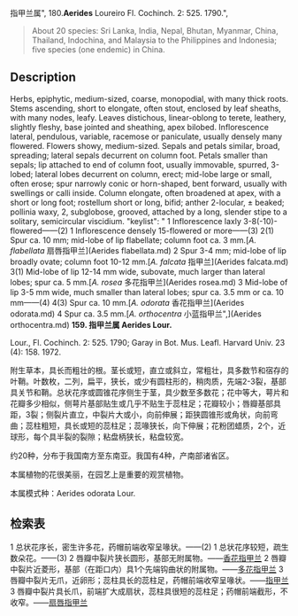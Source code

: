 指甲兰属",
180.**Aerides** Loureiro Fl. Cochinch. 2: 525. 1790.",

> About 20 species: Sri Lanka, India, Nepal, Bhutan, Myanmar, China, Thailand, Indochina, and Malaysia to the Philippines and Indonesia; five species (one endemic) in China.

## Description
Herbs, epiphytic, medium-sized, coarse, monopodial, with many thick roots. Stems ascending, short to elongate, often stout, enclosed by leaf sheaths, with many nodes, leafy. Leaves distichous, linear-oblong to terete, leathery, slightly fleshy, base jointed and sheathing, apex bilobed. Inflorescence lateral, pendulous, variable, racemose or paniculate, usually densely many flowered. Flowers showy, medium-sized. Sepals and petals similar, broad, spreading; lateral sepals decurrent on column foot. Petals smaller than sepals; lip attached to end of column foot, usually immovable, spurred, 3-lobed; lateral lobes decurrent on column, erect; mid-lobe large or small, often erose; spur narrowly conic or horn-shaped, bent forward, usually with swellings or calli inside. Column elongate, often broadened at apex, with a short or long foot; rostellum short or long, bifid; anther 2-locular, ± beaked; pollinia waxy, 2, subglobose, grooved, attached by a long, slender stipe to a solitary, semicircular viscidium.
  "keylist": "
1 Inflorescence laxly 3-8(-10)-flowered——(2)
1 Inflorescence densely 15-flowered or more——(3)
2(1) Spur ca. 10 mm; mid-lobe of lip flabellate; column foot ca. 3 mm.[*A. flabellata* 扇唇指甲兰](Aerides flabellata.md)
2 Spur 3-4 mm; mid-lobe of lip broadly ovate; column foot 10-12 mm.[*A. falcata* 指甲兰](Aerides falcata.md)
3(1) Mid-lobe of lip 12-14 mm wide, subovate, much larger than lateral lobes; spur ca. 5 mm.[*A. rosea* 多花指甲兰](Aerides rosea.md)
3 Mid-lobe of lip 3-5 mm wide, much smaller than lateral lobes; spur ca. 3.5 mm or ca. 10 mm——(4)
4(3) Spur ca. 10 mm.[*A. odorata* 香花指甲兰](Aerides odorata.md)
4 Spur ca. 3.5 mm.[*A. orthocentra* 小蓝指甲兰",](Aerides orthocentra.md)
**159. 指甲兰属 Aerides Lour.**

Lour., Fl. Cochinch. 2: 525. 1790; Garay in Bot. Mus. Leafl. Harvard Univ. 23 (4): 158. 1972.

附生草本，具长而粗壮的根。茎长或短，直立或斜立，常粗壮，具多数节和宿存的叶鞘。叶数枚，二列，扁平，狭长，或少有圆柱形的，稍肉质，先端2-3裂，基部具关节和鞘。总状花序或圆锥花序侧生于茎，具少数至多数花；花中等大，萼片和花瓣多少相似，侧萼片基部贴生或几乎不贴生于蕊柱足；花瓣较小；唇瓣基部具距，3裂；侧裂片直立，中裂片大或小，向前伸展；距狭圆锥形或角状，向前弯曲；蕊柱粗短，具长或短的蕊柱足；蕊喙狭长，向下伸展；花粉团蜡质，2个，近球形，每个具半裂的裂隙；粘盘柄狭长，粘盘较宽。

约20种，分布于我国南方至东南亚。我国有4种，产南部诸省区。

本属植物的花很美丽，在园艺上是重要的观赏植物。

本属模式种：Aerides odorata Lour.

## 检索表

1 总状花序长，密生许多花，药帽前端收窄呈喙状。——(2)
1 总状花序较短，疏生数朵花。——(3)
2 唇瓣中裂片狭长圆形，基部无附属物。——[香花指甲兰](Aerides%20odorata.md)
2 唇瓣中裂片近菱形，基部（在距口内）具1个先端钩曲状的附属物。——[多花指甲兰](Aerides%20rosea.md)
3 唇瓣中裂片无爪，近卵形；蕊柱具长的蕊柱足，药帽前端收窄呈喙状。——[指甲兰](Aerides%20falcata.md)
3 唇瓣中裂片具长爪，前端扩大成扇状，蕊柱具很短的蕊柱足；药帽前端截形，不收窄。——[扇唇指甲兰](Aerides%20flabellata.md)
